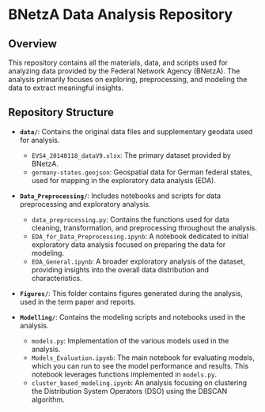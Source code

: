 # BNetzA Data Analysis Repository

## Overview

This repository contains all the materials, data, and scripts used for analyzing data provided by the Federal Network Agency (BNetzA). The analysis primarily focuses on exploring, preprocessing, and modeling the data to extract meaningful insights.

## Repository Structure

- **`data/`**: Contains the original data files and supplementary geodata used for analysis.
  - `EVS4_20140118_dataV9.xlsx`: The primary dataset provided by BNetzA.
  - `germany-states.geojson`: Geospatial data for German federal states, used for mapping in the exploratory data analysis (EDA).

- **`Data_Preprocessing/`**: Includes notebooks and scripts for data preprocessing and exploratory analysis.
  - `data_preprocessing.py`: Contains the functions used for data cleaning, transformation, and preprocessing throughout the analysis.
  - `EDA_for_Data_Preprocessing.ipynb`: A notebook dedicated to initial exploratory data analysis focused on preparing the data for modeling.
  - `EDA_General.ipynb`: A broader exploratory analysis of the dataset, providing insights into the overall data distribution and characteristics.

- **`Figures/`**: This folder contains figures generated during the analysis, used in the term paper and reports.

- **`Modelling/`**: Contains the modeling scripts and notebooks used in the analysis.
  - `models.py`: Implementation of the various models used in the analysis.
  - `Models_Evaluation.ipynb`: The main notebook for evaluating models, which you can run to see the model performance and results. This notebook leverages functions implemented in `models.py`.
  - `cluster_based_modeling.ipynb`: An analysis focusing on clustering the Distribution System Operators (DSO) using the DBSCAN algorithm.
